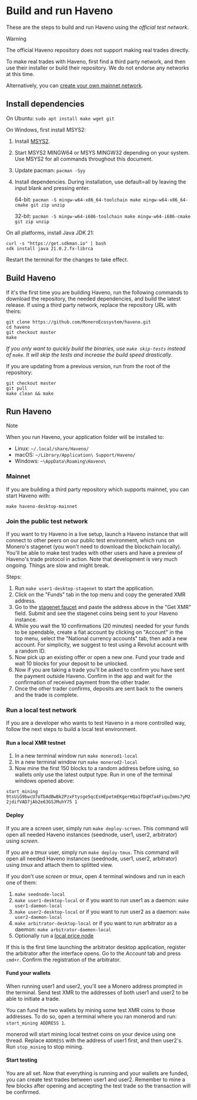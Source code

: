 # Build and run Haveno

These are the steps to build and run Haveno using the *official test network*.

> [!warning]
> The official Haveno repository does not support making real trades directly.
> 
> To make real trades with Haveno, first find a third party network, and then use their installer or build their repository.  We do not endorse any networks at this time.
> 
> Alternatively, you can [create your own mainnet network](create-mainnet.md).

## Install dependencies

On Ubuntu: `sudo apt install make wget git`

On Windows, first install MSYS2:
  1. Install [MSYS2](https://www.msys2.org/).
  2. Start MSYS2 MINGW64 or MSYS MINGW32 depending on your system. Use MSYS2 for all commands throughout this document.
  4. Update pacman: `pacman -Syy`
  5. Install dependencies. During installation, use default=all by leaving the input blank and pressing enter.

      64-bit: `pacman -S mingw-w64-x86_64-toolchain make mingw-w64-x86_64-cmake git zip unzip`

      32-bit: `pacman -S mingw-w64-i686-toolchain make mingw-w64-i686-cmake git zip unzip`

On all platforms, install Java JDK 21:

```
curl -s "https://get.sdkman.io" | bash
sdk install java 21.0.2.fx-librca
```

Restart the terminal for the changes to take effect.

## Build Haveno

If it's the first time you are building Haveno, run the following commands to download the repository, the needed dependencies, and build the latest release. If using a third party network, replace the repository URL with theirs:

```
git clone https://github.com/MoneroEcosystem/haveno.git
cd haveno
git checkout master
make
```

*If you only want to quickly build the binaries, use `make skip-tests` instead of `make`. It will skip the tests and increase the build speed drastically.*

If you are updating from a previous version, run from the root of the repository:

```
git checkout master
git pull
make clean && make
```

## Run Haveno

> [!note]
> When you run Haveno, your application folder will be installed to:
> * Linux: `~/.local/share/Haveno/`
> * macOS: `~/Library/Application\ Support/Haveno/`
> * Windows: `~\AppData\Roaming\Haveno\`

### Mainnet

If you are building a third party repository which supports mainnet, you can start Haveno with:

```
make haveno-desktop-mainnet
```

### Join the public test network

If you want to try Haveno in a live setup, launch a Haveno instance that will connect to other peers on our public test environment, which runs on Monero's stagenet (you won't need to download the blockchain locally). You'll be able to make test trades with other users and have a preview of Haveno's trade protocol in action. Note that development is very much ongoing. Things are slow and might break.

Steps:

1. Run `make user1-desktop-stagenet` to start the application.
2. Click on the "Funds" tab in the top menu and copy the generated XMR address.
3. Go to the [stagenet faucet](https://stagenet-faucet.xmr-tw.org) and paste the address above in the "Get XMR" field. Submit and see the stagenet coins being sent to your Haveno instance.
4. While you wait the 10 confirmations (20 minutes) needed for your funds to be spendable, create a fiat account by clicking on "Account" in the top menu, select the "National currency accounts" tab, then add a new account. For simplicity, we suggest to test using a Revolut account with a random ID.
5. Now pick up an existing offer or open a new one. Fund your trade and wait 10 blocks for your deposit to be unlocked.
6. Now if you are taking a trade you'll be asked to confirm you have sent the payment outside Haveno. Confirm in the app and wait for the confirmation of received payment from the other trader.
7. Once the other trader confirms, deposits are sent back to the owners and the trade is complete.

### Run a local test network

If you are a developer who wants to test Haveno in a more controlled way, follow the next steps to build a local test environment.

#### Run a local XMR testnet

1. In a new terminal window run `make monerod1-local`
1. In a new terminal window run `make monerod2-local`
3. Now mine the first 150 blocks to a random address before using, so wallets only use the latest output type. Run in one of the terminal windows opened above:

`start_mining 9tsUiG9bwcU7oTbAdBwBk2PzxFtysge5qcEsHEpetmEKgerHQa1fDqH7a4FiquZmms7yM22jdifVAD7jAb2e63GSJMuhY75 1`

#### Deploy

If you are a *screen* user, simply run `make deploy-screen`. This command will open all needed Haveno instances (seednode, user1, user2, arbitrator) using *screen*.

If you are a *tmux* user, simply run `make deploy-tmux`. This command will open all needed Haveno instances (seednode, user1, user2, arbitrator) using *tmux* and attach them to splitted view.

If you don't use *screen* or *tmux*, open 4 terminal windows and run in each one of them:

  1. `make seednode-local`
  2. `make user1-desktop-local` or if you want to run user1 as a daemon: `make user1-daemon-local`
  3. `make user2-desktop-local` or if you want to run user2 as a daemon: `make user2-daemon-local`
  4. `make arbitrator-desktop-local` or if you want to run arbitrator as a daemon: `make arbitrator-daemon-local`
  5. Optionally run a [local price node](https://github.com/MoneroEcosystem/haveno-pricenode/blob/main/README.md)

If this is the first time launching the arbitrator desktop application, register the arbitrator after the interface opens. Go to the *Account* tab and press `cmd+r`. Confirm the registration of the arbitrator.

#### Fund your wallets

When running user1 and user2, you'll see a Monero address prompted in the terminal. Send test XMR to the addresses of both user1 and user2 to be able to initiate a trade.

You can fund the two wallets by mining some test XMR coins to those addresses. To do so, open a terminal where you ran monerod and run: `start_mining ADDRESS 1`.

monerod will start mining local testnet coins on your device using one thread. Replace `ADDRESS` with the address of user1 first, and then user2's. Run `stop_mining` to stop mining.

#### Start testing

You are all set. Now that everything is running and your wallets are funded, you can create test trades between user1 and user2. Remember to mine a few blocks after opening and accepting the test trade so the transaction will be confirmed.
